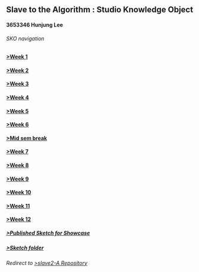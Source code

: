 ## Slave to the Algorithm : Studio Knowledge Object
#### 3653346 Hunjung Lee
###### SKO navigation
#### [>Week 1](https://hunoong.github.io/slave2-A/week01/)
#### [>Week 2](https://hunoong.github.io/slave2-A/week02)
#### [>Week 3](https://hunoong.github.io/slave2-A/week03)
#### [>Week 4](https://hunoong.github.io/slave2-A/week04)
#### [>Week 5](https://hunoong.github.io/slave2-A/week05)
#### [>Week 6](https://hunoong.github.io/slave2-A/week06)
#### [>Mid sem break](https://hunoong.github.io/slave2-A/week06_BREAK)
#### [>Week 7](https://hunoong.github.io/slave2-A/week07)
#### [>Week 8](https://hunoong.github.io/slave2-A/week08)
#### [>Week 9](https://hunoong.github.io/slave2-A/week09%20MILESTONE)
#### [>Week 10](https://hunoong.github.io/slave2-A/week10)
#### [>Week 11](https://hunoong.github.io/slave2-A/week11)
#### [>Week 12](https://hunoong.github.io/slave2-A/week12)
##### [>Published Sketch for Showcase](https://hunoong.github.io/Hun_Lee/The_Beauty_of_the_Eaten_Path)
##### [>Sketch folder](https://github.com/hunoong/Hun_Lee/tree/gh-pages/The_Beauty_of_the_Eaten_Path)
###### Redirect to [>slave2-A Repository](https://github.com/hunoong/slave2-A)
